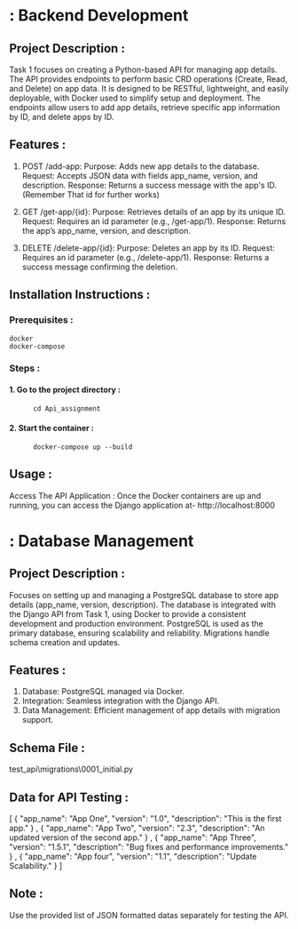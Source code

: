 # : Backend Development
## Project Description :

Task 1 focuses on creating a Python-based API for managing app details. The API provides endpoints to perform basic
CRD operations (Create, Read, and Delete) on app data. It is designed to be RESTful, lightweight, and easily 
deployable, with Docker used to simplify setup and deployment. The endpoints allow users to add app details,
retrieve specific app information by ID, and delete apps by ID.

## Features :
1. POST /add-app:
      Purpose: Adds new app details to the database.
      Request: Accepts JSON data with fields app_name, version, and description.
      Response: Returns a success message with the app's ID.(Remember That id for further works)

2. GET /get-app/{id}:
      Purpose: Retrieves details of an app by its unique ID.
      Request: Requires an id parameter (e.g., /get-app/1).
      Response: Returns the app’s app_name, version, and description.

3. DELETE /delete-app/{id}:
      Purpose: Deletes an app by its ID.
      Request: Requires an id parameter (e.g., /delete-app/1).
      Response: Returns a success message confirming the deletion.

## Installation Instructions :
  ### Prerequisites :
    docker
    docker-compose
  ### Steps :
  #### 1. Go to the project directory : 
          cd Api_assignment
  #### 2. Start the container : 
          docker-compose up --build
## Usage : 
  Access The API Application :
      Once the Docker containers are up and running, you can access the Django application at-
      http://localhost:8000


# : Database Management
## Project Description :

Focuses on setting up and managing a PostgreSQL database to store app details (app_name, version, description). The database is integrated with the Django API from Task 1, using Docker to provide a consistent development and production environment. PostgreSQL is used as the primary database, ensuring scalability and reliability. Migrations handle schema creation and updates.

## Features :
1. Database: PostgreSQL managed via Docker.
2. Integration: Seamless integration with the Django API.
3. Data Management: Efficient management of app details with migration support.

## Schema File :
  test_api\migrations\0001_initial.py

## Data for API Testing :
  [  {
        "app_name": "App One",
        "version": "1.0",
        "description": "This is the first app."
        }
    ,
    {
        "app_name": "App Two",
        "version": "2.3",
        "description": "An updated version of the second app."
    }
    ,
    {
        "app_name": "App Three",
        "version": "1.5.1",
        "description": "Bug fixes and performance improvements."
    }
    ,
    {
        "app_name": "App four",
        "version": "1.1",
        "description": "Update Scalability."
    }
  ]
## Note : 
Use the provided list of JSON formatted datas separately for testing the API.



